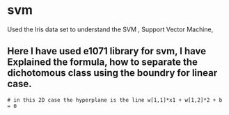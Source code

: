 # svm
Used the Iris data set to understand the SVM , Support Vector Machine, 

## Here I have used e1071 library for svm, I have Explained the formula, how to separate the dichotomous class using the boundry for linear case.

```
# in this 2D case the hyperplane is the line w[1,1]*x1 + w[1,2]*2 + b = 0
```
